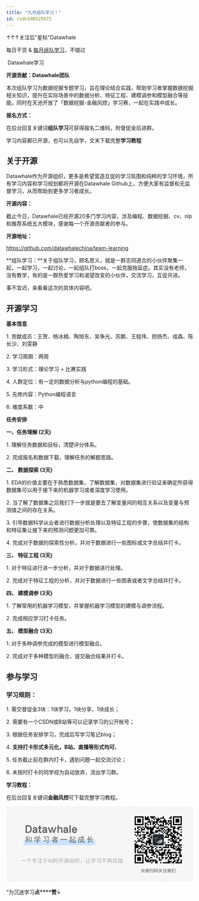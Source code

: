 ```yaml
---
title: "九月组队学习！"
id: csdn108525675
---
```


↑↑↑关注后"星标"Datawhale

每日干货 & [每月组队学习](https://mp.weixin.qq.com/mp/appmsgalbum?__biz=MzIyNjM2MzQyNg%3D%3D&action=getalbum&album_id=1338040906536108033#wechat_redirect)，不错过

 Datawhale学习 

****开源贡献：Datawhale团队****

本次组队学习为数据挖掘专题学习，旨在理论结合实践，帮助学习者掌握数据挖掘相关知识，提升在实际场景中的数据分析、特征工程、建模调参和模型融合等技能。同时在天池开放了「数据挖掘-金融风控」学习赛，一起在实践中成长。

**报名方式：**

在后台回复关键词**组队学习**可获得报名二维码，附督促金后进群。

学习内容都已开源，也可以先自学，文末下载完整**学习教程**

## 关于开源

Datawhale作为开源组织，更多是希望营造互促的学习氛围和纯粹的学习环境，所有学习内容和学习规划都将开源在Datawhale Github上，方便大家有监督和无监督学习，从而帮助到更多学习者成长。

**开源内容：**

截止今日，Datawhale已经开源20多门学习内容，涉及编程、数据挖掘、cv、nlp和推荐系统五大模块，感谢每一个开源贡献者的参与。

**开源地址：**

https://github.com/datawhalechina/team-learning

**组队学习：**关于组队学习，顾名思义，就是一群志同道合的小伙伴聚集一起，一起学习，一起讨论，一起组队打boss，一起克服拖延症。其实没有老师，没有教学，有的是一群热爱学习和渴望改变的小伙伴，交流学习，互促共进。

事不宜迟，来看看这次的具体内容吧。

## 开源学习

**基本信息**

1\. 贡献成员：王贺、杨冰楠、陶旭东、吴争光、苏鹏、王程伟、担扬杰、成森、陈长沙、刘雯静

2\. 学习周期：两周

3\. 学习形式：理论学习 + 比赛实践

4\. 人群定位：有一定的数据分析与python编程的基础。

5\. 先修内容：Python编程语言

6\. 难度系数：中

**任务安排**

**一、任务理解 (2天)**

1\. 理解任务数据和目标，清楚评分体系。

2\. 完成报名和数据下载，理解任务的解题思路。

**二、 数据探索 (3天)**

1\. EDA的价值主要在于熟悉数据集，了解数据集，对数据集进行验证来确定所获得数据集可以用于接下来的机器学习或者深度学习使用。

2\. 当了解了数据集之后我们下一步就是要去了解变量间的相互关系以及变量与预测值之间的存在关系。

3\. 引导数据科学从业者进行数据分析处理以及特征工程的步骤，使数据集的结构和特征集让接下来的预测问题更加可靠。

4\. 完成对于数据的探索性分析，并对于数据进行一些图标或文字总结并打卡。

**三、 特征工程 (3天)**

1\. 对于特征进行进一步分析，并对于数据进行处理。

2\. 完成对于特征工程的分析，并对于数据进行一些图表或者文字总结并打卡。

**四、 建模调参 (3天)**

1\. 了解常用的机器学习模型，并掌握机器学习模型的建模与调参流程。

2\. 完成相应学习打卡任务。

**五、 模型融合 (3天)**

1\. 对于多种调参完成的模型进行模型融合。

2\. 完成对于多种模型的融合，提交融合结果并打卡。

## 参与学习

### **学习规则：**

1\. 需交督促金3块：1块学习，1块分享，1块成长；

2\. 需要有一个CSDN或B站等可以记录学习的公开帐号；

3\. 根据任务安排学习，完成后写学习笔记blog；

4. **支持打卡形式多元化，B站、直播等形式均可**。

5\. 任务截止前在群内打卡，遇到问题一起交流讨论；

6\. 未按时打卡的同学视为自动放弃，流出学习群。

**学习教程：**

在后台回复关键词**金融风控**可下载完整学习教程。

![](../img/951c26b89c69c9c25fa7b29e4f11258b.png)

“为沉迷学习**点****赞**↓